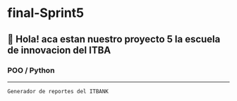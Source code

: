 # final-Sprint5
## 👋 Hola! aca estan nuestro proyecto 5 la escuela de innovacion del ITBA

###  POO / Python 
---

`Generador de reportes del ITBANK`
